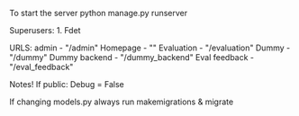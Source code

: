 To start the server
    python manage.py runserver

Superusers:
    1. Fdet


URLS:
    admin - "/admin"
    Homepage - ""
    Evaluation - "/evaluation"
    Dummy - "/dummy"
    Dummy backend - "/dummy_backend"
    Eval feedback - "/eval_feedback"

Notes!
If public: Debug = False

If changing models.py always run makemigrations & migrate
